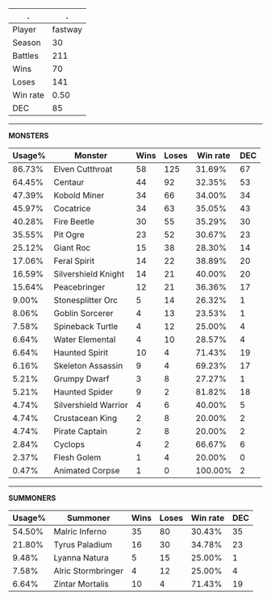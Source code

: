 .|.
|-|-
Player|fastway
Season|30
Battles|211
Wins|70
Loses|141
Win rate|0.50
DEC|85

---
**MONSTERS**

Usage%|Monster|Wins|Loses|Win rate|DEC|
-|-|-|-|-|-|
86.73%|Elven Cutthroat|58|125|31.69%|67|
64.45%|Centaur|44|92|32.35%|53|
47.39%|Kobold Miner|34|66|34.00%|34|
45.97%|Cocatrice|34|63|35.05%|43|
40.28%|Fire Beetle|30|55|35.29%|30|
35.55%|Pit Ogre|23|52|30.67%|23|
25.12%|Giant Roc|15|38|28.30%|14|
17.06%|Feral Spirit|14|22|38.89%|20|
16.59%|Silvershield Knight|14|21|40.00%|20|
15.64%|Peacebringer|12|21|36.36%|17|
9.00%|Stonesplitter Orc|5|14|26.32%|1|
8.06%|Goblin Sorcerer|4|13|23.53%|1|
7.58%|Spineback Turtle|4|12|25.00%|4|
6.64%|Water Elemental|4|10|28.57%|4|
6.64%|Haunted Spirit|10|4|71.43%|19|
6.16%|Skeleton Assassin|9|4|69.23%|17|
5.21%|Grumpy Dwarf|3|8|27.27%|1|
5.21%|Haunted Spider|9|2|81.82%|18|
4.74%|Silvershield Warrior|4|6|40.00%|5|
4.74%|Crustacean King|2|8|20.00%|2|
4.74%|Pirate Captain|2|8|20.00%|2|
2.84%|Cyclops|4|2|66.67%|6|
2.37%|Flesh Golem|1|4|20.00%|0|
0.47%|Animated Corpse|1|0|100.00%|2|

---
**SUMMONERS**

Usage%|Summoner|Wins|Loses|Win rate|DEC|
-|-|-|-|-|-|
54.50%|Malric Inferno|35|80|30.43%|35|
21.80%|Tyrus Paladium|16|30|34.78%|23|
9.48%|Lyanna Natura|5|15|25.00%|1|
7.58%|Alric Stormbringer|4|12|25.00%|4|
6.64%|Zintar Mortalis|10|4|71.43%|19|
